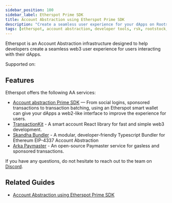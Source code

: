 ```yaml
---
sidebar_position: 100
sidebar_label: Etherspot Prime SDK
title: Account Abstraction using Etherspot Prime SDK
description: "Create a seamless user experience for your dApps on Rootstock and EVM-compatible chains." 
tags: [etherspot, account abstraction, developer tools, rsk, rootstock, ethereum, dApps, smart contracts]
---
```


Etherspot is an Account Abstraction infrastructure designed to help developers create a seamless web3 user experience for users interacting with their dApps.

Supported on: <Shield label="mainnet" title="testnet" tooltip="Available on Mainnet and Testnet" color="orange" />

## Features

Etherspot offers the following AA services:

* [Account abstraction Prime SDK](https://etherspot.fyi/prime-sdk/intro) — From social logins, sponsored transactions to transaction batching, using an Etherspot smart wallet can give your dApps a web2-like interface to improve the experience for users.
* [TransactionKit](https://etherspot.io/transactionkit) - A smart account React library for fast and simple web3 development.
* [Skandha Bundler](https://github.com/etherspot/skandha) - A modular, developer-friendly Typescript Bundler for Ethereum EIP-4337 Account Abstraction
* [Arka Paymaster](https://etherspot.fyi/arka/intro) - An open-source Paymaster service for gasless and sponsored transactions.

If you have any questions, do not hesitate to reach out to the team on [Discord](http://discord.gg/rootstock).

## Related Guides
* [Account Abstraction using Etherspot Prime SDK](/developers/quickstart/rootstock-etherspot/)